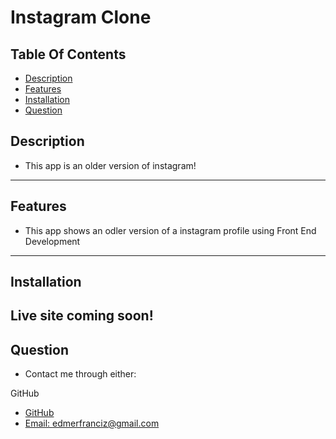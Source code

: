 # Instagram Clone

## Table Of Contents
* [Description](#Description)
* [Features](#Features)
* [Installation](#Installation)
* [Question](#Question)

## Description 
- This app is an older version of instagram!

---
## Features
- This app shows an odler version of a instagram profile using Front End Development

---
## Installation
Live site coming soon! 
---
## Question
- Contact me through either:

GitHub
- [GitHub](https://github.com/edm1001)
- [Email: edmerfranciz@gmail.com](mailto:edmerfranciz@gmail.com)
